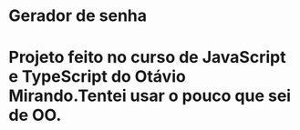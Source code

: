 <h1>Gerador de senha<h1>

Projeto feito no curso de JavaScript e TypeScript do Otávio Mirando.Tentei usar o pouco que sei de OO.
